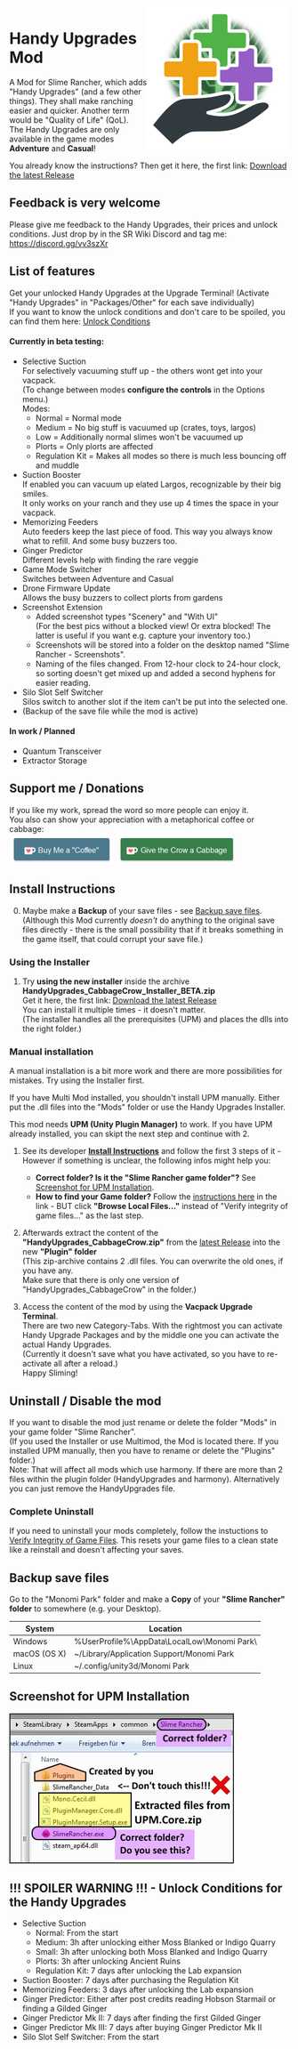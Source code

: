 <img align="right" src="https://github.com/CabbageCrow/HandyUpgrades/blob/master/img/Logo/Handy_Upgrades_Logo.png">

# Handy Upgrades Mod
A Mod for Slime Rancher, which adds "Handy Upgrades" (and a few other things). They shall make ranching easier and quicker. Another term would be "Quality of Life" (QoL).  
The Handy Upgrades are only available in the game modes **Adventure** and **Casual**!

You already know the instructions? Then get it here, the first link: [Download the latest Release](https://github.com/CabbageCrow/HandyUpgrades/releases/latest) 

## Feedback is very welcome
Please give me feedback to the Handy Upgrades, their prices and unlock conditions.
Just drop by in the SR Wiki Discord and tag me: https://discord.gg/vv3szXr

## List of features
Get your unlocked Handy Upgrades at the Upgrade Terminal! (Activate "Handy Upgrades" in "Packages/Other" for each save individually)   
If you want to know the unlock conditions and don't care to be spoiled, you can find them here: [Unlock Conditions](https://github.com/CabbageCrow/HandyUpgrades#-spoiler-warning----unlock-conditions-for-the-handy-upgrades)

#### Currently in beta testing: 
   * Selective Suction  
   For selectively vacuuming stuff up - the others wont get into your vacpack.  
   (To change between modes **configure the controls** in the Options menu.)  
   Modes:  
       * Normal = Normal mode  
       * Medium = No big stuff is vacuumed up (crates, toys, largos)  
       * Low = Additionally normal slimes won't be vacuumed up  
       * Plorts = Only plorts are affected  
       * Regulation Kit = Makes all modes so there is much less bouncing off and muddle  
   * Suction Booster  
   If enabled you can vacuum up elated Largos, recognizable by their big smiles.  
   It only works on your ranch and they use up 4 times the space in your vacpack.  
   * Memorizing Feeders  
   Auto feeders keep the last piece of food. This way you always know what to refill. And some busy buzzers too.  
   * Ginger Predictor  
   Different levels help with finding the rare veggie  
   * Game Mode Switcher  
   Switches between Adventure and Casual  
   * Drone Firmware Update  
     Allows the busy buzzers to collect plorts from gardens  
   * Screenshot Extension  
     * Added screenshot types "Scenery" and "With UI"  
     (For the best pics without a blocked view! Or extra blocked! The latter is useful if you want e.g. capture your inventory too.)  
     * Screenshots will be stored into a folder on the desktop named "Slime Rancher - Screenshots".  
     * Naming of the files changed. From 12-hour clock to 24-hour clock, so sorting doesn't get mixed up and added a second hyphens for easier reading.  
   * Silo Slot Self Switcher  
   Silos switch to another slot if the item can't be put into the selected one.  
   * (Backup of the save file while the mod is active)  

#### In work / Planned
   * Quantum Transceiver
   * Extractor Storage

## Support me / Donations
If you like my work, spread the word so more people can enjoy it.  
You also can show your appreciation with a metaphorical coffee or cabbage:  
<a href='https://ko-fi.com/Q5Q0BT8U' target='_blank'><img height='55' style='border:0px;height:55px;' 
src='https://github.com/CabbageCrow/Miscellaneous/blob/master/img/Kofi_btn/kofi_btn_coffee.png?v=0' border='0' alt='Buy Me a metaphorical Coffee at ko-fi.com' /></a> 
<a href='https://ko-fi.com/Q5Q0BT8U' target='_blank'><img height='55' style='border:0px;height:55px;' 
src='https://github.com/CabbageCrow/Miscellaneous/blob/master/img/Kofi_btn/kofi_btn_cabbage.png?v=0' border='0' alt='Give the Crow a Cabbage at ko-fi.com' /></a>

## Install Instructions 
0. Maybe make a **Backup** of your save files - see [Backup save files](#backup-save-files).  
   (Although this Mod currently _doesn't_ do anything to the original save files directly - there is the small possibility that if it breaks something in the game itself, that could corrupt your save file.)



### Using the Installer
1. Try **using the new installer** inside the archive **HandyUpgrades_CabbageCrow_Installer_BETA.zip**  
Get it here, the first link: [Download the latest Release](https://github.com/CabbageCrow/HandyUpgrades/releases/latest)  
You can install it multiple times - it doesn't matter.  
(The installer handles all the prerequisites (UPM) and places the dlls into the right folder.)

### Manual installation
A manual installation is a bit more work and there are more possibilities for mistakes. Try using the Installer first.  

If you have Multi Mod installed, you shouldn't install UPM manually. Either put the .dll files into the "Mods" folder or use the Handy Upgrades Installer.  

This mod needs **UPM (Unity Plugin Manager)** to work. If you have UPM already installed, you can skipt the next step and continue with 2.

1. See its developer **[Install Instructions](https://www.reddit.com/r/slimerancher/comments/84ux68/official_thread_debug_menu_mod/)** and follow the first 3 steps of it - However if something is unclear, the following infos might help you:  
   
   * **Correct folder? Is it the "Slime Rancher game folder"?** See [Screenshot for UPM Installation](#screenshot-for-upm-installation).  
   * **How to find your Game folder?** Follow the [instructions here](https://support.steampowered.com/kb_article.php?ref=2037-QEUH-3335) in the link - BUT click **"Browse Local Files..."** instead of "Verify integrity of game files..." as the last step.  
   
2. Afterwards extract the content of the **"HandyUpgrades_CabbageCrow.zip"** from the [latest Release](https://github.com/CabbageCrow/HandyUpgrades/releases/latest) into the new **"Plugin" folder**  
(This zip-archive contains 2 .dll files. You can overwrite the old ones, if you have any.  
Make sure that there is only one version of "HandyUpgrades_CabbageCrow" in the folder.)
   
3. Access the content of the mod by using the **Vacpack Upgrade Terminal**.  
   There are two new Category-Tabs. With the rightmost you can activate Handy Upgrade Packages and by the middle one you can activate the actual Handy Upgrades.  
   (Currently it doesn't save what you have activated, so you have to re-activate all after a reload.)  
   Happy Sliming!
   
## Uninstall / Disable the mod
If you want to disable the mod just rename or delete the folder "Mods" in your game folder "Slime Rancher".  
(If you used the Installer or use Multimod, the Mod is located there. If you installed UPM manually, then you have to rename or delete the "Plugins" folder.)  
Note: That will affect all mods which use harmony. If there are more than 2 files within the plugin folder (HandyUpgrades and harmony). Alternatively you can just remove the HandyUpgrades file.  

### Complete Uninstall
If you need to uninstall your mods completely, follow the instuctions to [Verify Integrity of Game Files](https://support.steampowered.com/kb_article.php?ref=2037-QEUH-3335). 
This resets your game files to a clean state like a reinstall and doesn't affecting your saves.

## Backup save files
Go to the "Monomi Park" folder and make a **Copy** of your **"Slime Rancher" folder** to somewhere (e.g. your Desktop).

| System       | Location                                     |
|--------------|----------------------------------------------|
| Windows      | %UserProfile%\AppData\LocalLow\Monomi Park\  |
| macOS (OS X) | \~/Library/Application Support/Monomi Park   |
| Linux        | \~/.config/unity3d/Monomi Park               |

## Screenshot for UPM Installation
![Screenshot for UPM Installation](https://github.com/CabbageCrow/HandyUpgrades/blob/master/img/UPM_Helping_Screenshot.png)

## !!! SPOILER WARNING !!! - Unlock Conditions for the Handy Upgrades
* Selective Suction
  * Normal: From the start
  * Medium: 3h after unlocking either Moss Blanked or Indigo Quarry
  * Small: 3h after unlocking both Moss Blanked and Indigo Quarry
  * Plorts: 3h after unlocking Ancient Ruins
  * Regulation Kit: 7 days after unlocking the Lab expansion
* Suction Booster: 7 days after purchasing the Regulation Kit
* Memorizing Feeders: 3 days after unlocking the Lab expansion
* Ginger Predictor: Either after post credits reading Hobson Starmail or finding a Gilded Ginger
* Ginger Predictor Mk II: 7 days after finding the first Gilded Ginger
* Ginger Predictor Mk III: 7 days after buying Ginger Predictor Mk II
* Silo Slot Self Switcher: From the start


